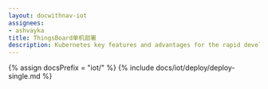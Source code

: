 ```yaml
---
layout: docwithnav-iot
assignees:
- ashvayka
title: ThingsBoard单机部署
description: Kubernetes key features and advantages for the rapid development of IoT projects and applications.
---
```


{% assign docsPrefix = "iot/" %}
{% include docs/iot/deploy/deploy-single.md %}

